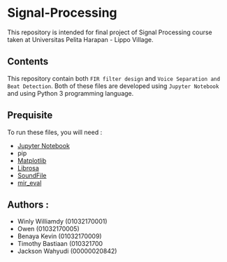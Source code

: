 # Signal-Processing
This repository is intended for final project of Signal Processing course taken at Universitas Pelita Harapan - Lippo Village.

## Contents
This repository contain both `FIR filter design` and `Voice Separation and Beat Detection`. Both of these files are developed using `Jupyter Notebook` and using Python 3 programming language.

## Prequisite
To run these files, you will need :
- [Jupyter Notebook](https://jupyter.org/)
- pip
- [Matplotlib](https://matplotlib.org/)
- [Librosa](https://librosa.github.io/librosa/)
- [SoundFile](https://pypi.org/project/SoundFile/)
- [mir_eval](https://pypi.org/project/mir_eval/)

## Authors : 
- Winly Williamdy   (01032170001)
- Owen              (01032170005)
- Benaya Kevin      (01032170009)
- Timothy Bastiaan  (010321700
- Jackson Wahyudi   (00000020842)

